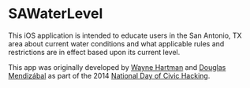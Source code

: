 # SAWaterLevel

This iOS application is intended to educate users in the San Antonio, TX area about current water conditions and what applicable rules and restrictions are in effect based upon its current level.

This app was originally developed by [Wayne Hartman](http://waynehartman.com) and [Douglas Mendizábal](https://github.com/dmend?tab=activity) as part of the 2014 [National Day of Civic Hacking](http://hackforchange.org/).
